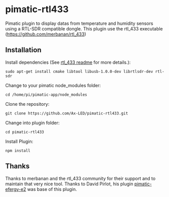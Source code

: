 pimatic-rtl433
=======================

Pimatic plugin to display datas from temperature and humidity sensors using a RTL-SDR compatible dongle.
This plugin use the rtl_433 executable (https://github.com/merbanan/rtl_433)

Installation
------------
Install dependencies (See [rtl_433 readme](https://github.com/merbanan/rtl_433/blob/master/README.md) for more details.):

    sudo apt-get install cmake libtool libusb-1.0.0-dev librtlsdr-dev rtl-sdr

Change to your pimatic node_modules folder:

    cd /home/pi/pimatic-app/node_modules

Clone the repository:

    git clone https://github.com/Ax-LED/pimatic-rtl433.git

Change into plugin folder:

    cd pimatic-rtl433

Install Plugin:

    npm install

Thanks
------

Thanks to merbanan and the rtl_433 community for their support and to maintain that very nice tool.
Thanks to David Pirlot, his plugin [pimatic-efergy-e2](https://github.com/DavidBel86/pimatic-efergy-e2/) was base of this plugin.
